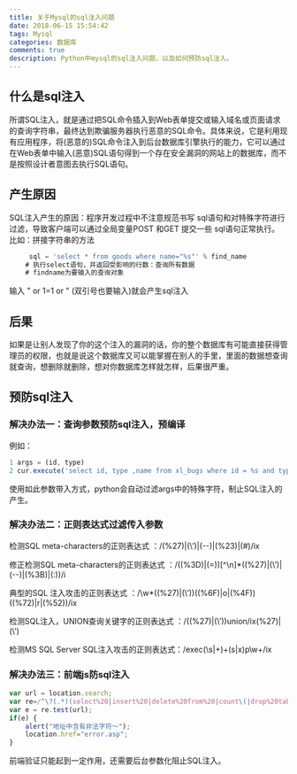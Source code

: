```yaml
---
title: 关于Mysql的sql注入问题
date: 2018-06-15 15:54:42
tags: Mysql
categories: 数据库
comments: true
description: Python中mysql的sql注入问题，以及如何预防sql注入。
---
```


## 什么是sql注入
所谓SQL注入，就是通过把SQL命令插入到Web表单提交或输入域名或页面请求的查询字符串，最终达到欺骗服务器执行恶意的SQL命令。具体来说，它是利用现有应用程序，将(恶意的)SQL命令注入到后台数据库引擎执行的能力，它可以通过在Web表单中输入(恶意)SQL语句得到一个存在安全漏洞的网站上的数据库，而不是按照设计者意图去执行SQL语句。

## 产生原因
SQL注入产生的原因：程序开发过程中不注意规范书写 sql语句和对特殊字符进行过滤，导致客户端可以通过全局变量POST 和GET 提交一些 sql语句正常执行。
比如：拼接字符串的方法

``` javascript
     sql = 'select * from goods where name="%s"' % find_name
    # 执行select语句，并返回受影响的行数：查询所有数据
	# findname为要输入的查询对象
```
输入 " or 1=1 or " (双引号也要输入)就会产生sql注入

## 后果
如果是让别人发现了你的这个注入的漏洞的话，你的整个数据库有可能直接获得管理员的权限，也就是说这个数据库又可以能掌握在别人的手里，里面的数据想查询就查询，想删除就删除，想对你数据库怎样就怎样，后果很严重。

## 预防sql注入

### 解决办法一：查询参数预防sql注入，预编译

例如：
``` javascript
1 args = (id, type)
2 cur.execute('select id, type ,name from xl_bugs where id = %s and type = %s', args )
```
使用如此参数带入方式，python会自动过滤args中的特殊字符，制止SQL注入的产生。

### 解决办法二：正则表达式过滤传入参数

检测SQL meta-characters的正则表达式 ：/(\%27)|(\’)|(\-\-)|(\%23)|(#)/ix

修正检测SQL meta-characters的正则表达式 ：/((\%3D)|(=))[^\n]*((\%27)|(\’)|(\-\-)|(\%3B)|(:))/i

典型的SQL 注入攻击的正则表达式 ：/\w*((\%27)|(\’))((\%6F)|o|(\%4F))((\%72)|r|(\%52))/ix

检测SQL注入，UNION查询关键字的正则表达式 ：/((\%27)|(\’))union/ix(\%27)|(\’)

检测MS SQL Server SQL注入攻击的正则表达式：/exec(\s|\+)+(s|x)p\w+/ix

### 解决办法三：前端js防sql注入

``` javascript
var url = location.search;
var re=/^\?(.*)(select%20|insert%20|delete%20from%20|count\(|drop%20table|update%20truncate%20|asc\(|mid\(|char\(|xp_cmdshell|exec%20master|net%20localgroup%20administrators|\"|:|net%20user|\|%20or%20)(.*)$/gi;
var e = re.test(url);
if(e) {
    alert("地址中含有非法字符～");
    location.href="error.asp";
}
```
前端验证只能起到一定作用，还需要后台参数化阻止SQL注入。

